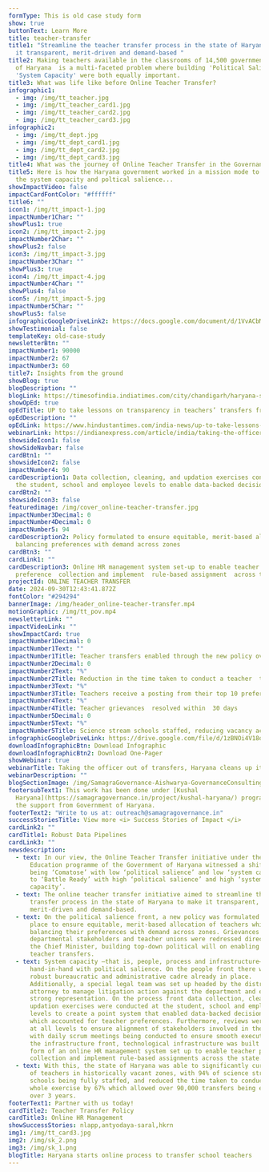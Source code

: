 ```yaml
---
formType: This is old case study form
show: true
buttonText: Learn More
title: teacher-transfer
title1: "Streamline the teacher transfer process in the state of Haryana to make
  it transparent, merit-driven and demand-based "
title2: Making teachers available in the classrooms of 14,500 government schools
  of Haryana  is a multi-faceted problem where building 'Political Salience' and
  'System Capacity' were both equally important.
title3: What was life like before Online Teacher Transfer?
infographic1:
  - img: /img/tt_teacher.jpg
  - img: /img/tt_teacher_card1.jpg
  - img: /img/tt_teacher_card2.jpg
  - img: /img/tt_teacher_card3.jpg
infographic2:
  - img: /img/tt_dept.jpg
  - img: /img/tt_dept_card1.jpg
  - img: /img/tt_dept_card2.jpg
  - img: /img/tt_dept_card3.jpg
title4: What was the journey of Online Teacher Transfer in the Governance Matrix?
title5: Here is how the Haryana government worked in a mission mode to augment
  the system capacity and poltical salience...
showImpactVideo: false
impactCardFontColor: "#ffffff"
title6: ""
icon1: /img/tt_impact-1.jpg
impactNumber1Char: ""
showPlus1: true
icon2: /img/tt_impact-2.jpg
impactNumber2Char: ""
showPlus2: false
icon3: /img/tt_impact-3.jpg
impactNumber3Char: ""
showPlus3: true
icon4: /img/tt_impact-4.jpg
impactNumber4Char: ""
showPlus4: false
icon5: /img/tt_impact-5.jpg
impactNumber5Char: ""
showPlus5: false
infographicGoogleDriveLink2: https://docs.google.com/document/d/1VvACbM8qlh74kUPIXx2mmfUOmJj-NiJH2XsOMox50m8/edit?usp=drive_link
showTestimonial: false
templateKey: old-case-study
newsletterBtn: ""
impactNumber1: 90000
impactNumber2: 67
impactNumber3: 60
title7: Insights from the ground
showBlog: true
blogDescription: ""
blogLink: https://timesofindia.indiatimes.com/city/chandigarh/haryana-starts-online-process-to-transfer-school-teachers/articleshow/67084222.cms
showOpEd: true
opEdTitle: UP to take lessons on transparency in teachers’ transfers from Haryana
opEdDescription: ""
opEdLink: https://www.hindustantimes.com/india-news/up-to-take-lessons-on-transparency-in-teachers-transfers-from-haryana/story-JEXVCO9ulgIM4zmqGo6TjJ.html
webinarLink: https://indianexpress.com/article/india/taking-the-officer-out-of-transfers-haryana-cleans-up-its-schools-5915592/
showsideIcon1: false
showSideNavbar: false
cardBtn1: ""
showsideIcon2: false
impactNumber4: 90
cardDescription1: Data collection, cleaning, and updation exercises conducted at
  the student, school and employee levels to enable data-backed decision-making
cardBtn2: ""
showsideIcon3: false
featuredimage: /img/cover_online-teacher-transfer.jpg
impactNumber3Decimal: 0
impactNumber4Decimal: 0
impactNumber5: 94
cardDescription2: Policy formulated to ensure equitable, merit-based allocation,
  balancing preferences with demand across zones
cardBtn3: ""
cardLink1: ""
cardDescription3: Online HR management system set-up to enable teacher
  preference  collection and implement  rule-based assignment  across the state
projectId: ONLINE TEACHER TRANSFER
date: 2024-09-30T12:43:41.872Z
fontColor: "#294294"
bannerImage: /img/header_online-teacher-transfer.mp4
motionGraphic: /img/tt_pov.mp4
newsletterLink: ""
impactVideoLink: ""
showImpactCard: true
impactNumber1Decimal: 0
impactNumber1Text: ""
impactNumber1Title: Teacher transfers enabled through the new policy over 2016-2019
impactNumber2Decimal: 0
impactNumber2Text: "%"
impactNumber2Title: Reduction in the time taken to conduct a teacher  transfer drive
impactNumber3Text: "%"
impactNumber3Title: Teachers receive a posting from their top 10 preferences
impactNumber4Text: "%"
impactNumber4Title: Teacher grievances  resolved within  30 days
impactNumber5Decimal: 0
impactNumber5Text: "%"
impactNumber5Title: Science stream schools staffed, reducing vacancy across zones
infographicGoogleDriveLink: https://drive.google.com/file/d/1zBNOi4V18oLUg6ZUbq_glxPnF7suUV0I/view?usp=sharing
downloadInfographicBtn: Download Infographic
downloadInfographicBtn2: Download One-Pager
showWebinar: true
webinarTitle: Taking the officer out of transfers, Haryana cleans up its schools
webinarDescription: ""
blogSectionImage: /img/SamagraGovernance-Aishwarya-GovernanceConsulting.JPG
footersubText1: T﻿his work has been done under [Kushal
  Haryana](https://samagragovernance.in/project/kushal-haryana/) program with
  the support from Government of Haryana.
footerText2: "Write to us at: outreach@samagragovernance.in"
successStoriesTitle: View more <i> Success Stories of Impact </i>
cardLink2: ""
cardTitle1: Robust Data Pipelines
cardLink3: ""
newsdescription:
  - text: In our view, the Online Teacher Transfer initiative under the  Saksham
      Education programme of the Government of Haryana witnessed a shift from
      being ‘Comatose’ with low ‘political salience’ and low ‘system capacity’
      to ‘Battle Ready’ with high ‘political salience’ and high ‘system
      capacity’.
  - text: The online teacher transfer initiative aimed to streamline the teacher
      transfer process in the state of Haryana to make it transparent,
      merit-driven and demand-based.
  - text: On the political salience front, a new policy was formulated and put in
      place to ensure equitable, merit-based allocation of teachers while
      balancing their preferences with demand across zones. Grievances of
      departmental stakeholders and teacher unions were redressed directly by
      the Chief Minister, building top-down political will on enabling online
      teacher transfers.
  - text: System capacity –that is, people, process and infrastructure– grew almost
      hand-in-hand with political salience. On the people front there was a
      robust bureaucratic and administrative cadre already in place.
      Additionally, a special legal team was set up headed by the district
      attorney to manage litigation action against the department and ensure its
      strong representation. On the process front data collection, cleaning, and
      updation exercises were conducted at the student, school and employee
      levels to create a point system that enabled data-backed decision-making
      which accounted for teacher preferences. Furthermore, reviews were enabled
      at all levels to ensure alignment of stakeholders involved in the process,
      with daily scrum meetings being conducted to ensure smooth execution. On
      the infrastructure front, technological infrastructure was built in the
      form of an online HR management system set up to enable teacher preference
      collection and implement rule-based assignments across the state.
  - text: With this, the state of Haryana was able to significantly curb the vacancy
      of teachers in historically vacant zones, with 94% of science stream
      schools being fully staffed, and reduced the time taken to conduct the
      whole exercise by 67% which allowed over 90,000 transfers being enabled
      over 3 years.
footerText1: Partner with us today!
cardTitle2: Teacher Transfer Policy
cardTitle3: Online HR Management
showSuccessStories: nlapp,antyodaya-saral,hkrn
img1: /img/tt_card3.jpg
img2: /img/sk_2.png
img3: /img/sk_1.png
blogTitle: Haryana starts online process to transfer school teachers
---
```

